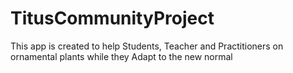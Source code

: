 # TitusCommunityProject
This app is created to help Students, Teacher and Practitioners on ornamental plants while they Adapt to the new normal
